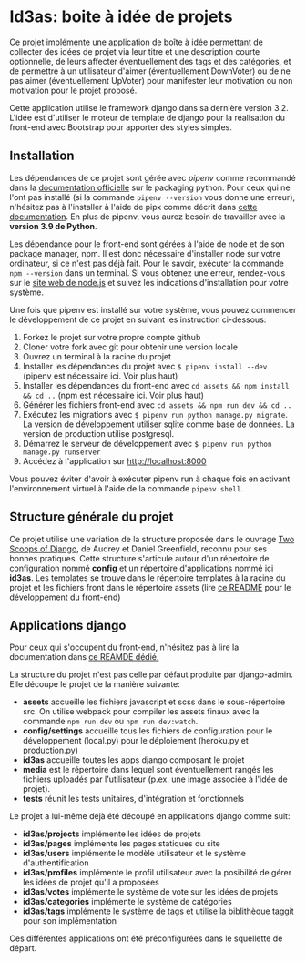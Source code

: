 # Id3as: boite à idée de projets

Ce projet implémente une application de boîte à idée permettant de collecter des idées de projet via leur titre et une description courte optionnelle, de leurs affecter éventuellement des tags et des catégories, et de permettre à un utilisateur d'aimer (éventuellement DownVoter) ou de ne pas aimer (éventuellement UpVoter) pour manifester leur motivation ou non motivation pour le projet proposé.

Cette application utilise le framework django dans sa dernière version 3.2. L'idée est d'utiliser le moteur de template de django pour la réalisation du front-end avec Bootstrap pour apporter des styles simples.

## Installation

Les dépendances de ce projet sont gérée avec *pipenv* comme recommandé dans la [documentation officielle](https://packaging.python.org/tutorials/managing-dependencies/) sur le packaging python. Pour ceux qui ne l'ont pas installé (si la commande `pipenv --version` vous donne une erreur), n'hésitez pas à l'installer à l'aide de pipx comme décrit dans [cette documentation](./docs/installer-pipenv.md). En plus de pipenv, vous aurez besoin de travailler avec la **version 3.9 de Python**. 

Les dépendance pour le front-end sont gérées à l'aide de node et de son package manager, npm. Il est donc nécessaire d'installer node
sur votre ordinateur, si ce n'est pas déjà fait. Pour le savoir, exécuter la commande `npm --version` dans
un terminal. Si vous obtenez une erreur, rendez-vous sur le [site web de node.js](https://nodejs.org/en/download/)
et suivez les indications d'installation pour votre système.

Une fois que pipenv est installé sur votre système, vous pouvez commencer le développement de ce projet en suivant les instruction ci-dessous:

1. Forkez le projet sur votre propre compte github
2. Cloner votre fork avec git pour obtenir une version locale
3. Ouvrez un terminal à la racine du projet
4. Installer les dépendances du projet avec `$ pipenv install --dev` (pipenv est nécessaire ici. Voir plus haut)
5. Installer les dépendances du front-end avec `cd assets && npm install && cd ..` (npm est nécessaire ici. Voir plus haut)
6. Générer les fichiers front-end avec `cd assets && npm run dev && cd ..`
7. Exécutez les migrations avec `$ pipenv run python manage.py migrate`. La version de développement utiliser sqlite comme base de données. La version de production utilise postgresql.
8. Démarrez le serveur de développement avec `$ pipenv run python manage.py runserver`
9. Accédez à l'application sur [http://localhost:8000](http://localhost:8000)

Vous pouvez éviter d'avoir à exécuter pipenv run à chaque fois en activant l'environnement
virtuel à l'aide de la commande `pipenv shell`.

## Structure générale du projet

Ce projet utilise une variation de la structure proposée dans le ouvrage [Two
Scoops of Django](https://www.feldroy.com/books/two-scoops-of-django-3-x), de Audrey et Daniel Greenfield, reconnu pour 
ses bonnes pratiques. Cette structure s'articule autour d'un répertoire de configuration
nommé **config** et un répertoire d'applications nommé ici **id3as**. Les templates
se trouve dans le répertoire templates à la racine du projet et les fichiers
front dans le répertoire assets (lire [ce README](./assets/README.md) pour le développement du front-end)

## Applications django

Pour ceux qui s'occupent du front-end, n'hésitez pas à lire la documentation dans 
[ce REAMDE dédié.](./assets/README.md)

La structure du projet n'est pas celle par défaut produite par django-admin. Elle
découpe le projet de la manière suivante:

- **assets** accueille les fichiers javascript et scss dans le sous-répertoire src. On utilise webpack pour compiler les assets finaux avec la commande `npm run dev` ou `npm run dev:watch`.
- **config/settings** accueille tous les fichiers de configuration pour le développement (local.py) pour le déploiement (heroku.py et production.py)
- **id3as** accueille toutes les apps django composant le projet
- **media** est le répertoire dans lequel sont éventuellement rangés les fichiers uploadés par l'utilisateur (p.ex. une image associée à l'idée de projet).
- **tests** réunit les tests unitaires, d'intégration et fonctionnels

Le projet a lui-même déjà été découpé en applications django comme suit:

- **id3as/projects** implémente les idées de projets
- **id3as/pages** implémente les pages statiques du site
- **id3as/users** implémente le modèle utilisateur et le système d'authentification
- **id3as/profiles** implémente le profil utilisateur avec la posibilité de gérer les idées de projet qu'il a proposées
- **id3as/votes** implémente le système de vote sur les idées de projets
- **id3as/categories** implémente le système de catégories
- **id3as/tags** implémente le système de tags et utilise la biblithèque taggit pour son implémentation

Ces différentes applications ont été préconfigurées dans le squellette de départ.


